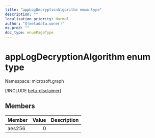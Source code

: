 ```yaml
---
title: "appLogDecryptionAlgorithm enum type"
description: ""
localization_priority: Normal
author: "$(metadata.owner)"
ms.prod: ""
doc_type: enumPageType
---
```


# appLogDecryptionAlgorithm enum type

Namespace: microsoft.graph

[!INCLUDE [beta-disclaimer](../../includes/beta-disclaimer.md)]

## Members

| Member | Value | Description |
| :----- | ----: | :---------- |
| aes256 | 0     |             |
